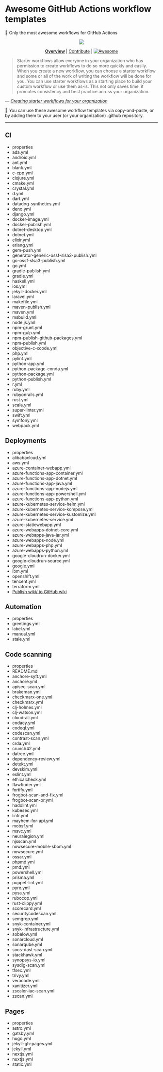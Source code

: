 # Awesome GitHub Actions workflow templates

🥇 Only the most awesome workflows for GitHub Actions

<div align="center">

![](https://user-images.githubusercontent.com/61068799/211448094-35bb872f-87ee-4989-a557-6077c3e937c5.png)

<!--prettier-ignore-->
**[Overview](https://github.com/jcbhmr/awesome-workflow-templates#readme)**
| [Contribute](https://github.com/jcbhmr/awesome-workflow-templates/blob/main/CONTRIBUTING.md)
| [<img alt="Awesome" src="https://awesome.re/badge-flat.svg" valign="bottom" />](https://awesome.re)

</div>

> Starter workflows allow everyone in your organization who has permission to
> create workflows to do so more quickly and easily. When you create a new
> workflow, you can choose a starter workflow and some or all of the work of
> writing the workflow will be done for you. You can use starter workflows as a
> starting place to build your custom workflow or use them as-is. This not only
> saves time, it promotes consistency and best practice across your
> organization.

&mdash; _[Creating starter workflows for your organization]_

🚀 You can use these awesome workflow templates via copy-and-paste, or by adding
them to your user (or your organization) .github repository.

---

## CI

- properties
- ada.yml
- android.yml
- ant.yml
- blank.yml
- c-cpp.yml
- clojure.yml
- cmake.yml
- crystal.yml
- d.yml
- dart.yml
- datadog-synthetics.yml
- deno.yml
- django.yml
- docker-image.yml
- docker-publish.yml
- dotnet-desktop.yml
- dotnet.yml
- elixir.yml
- erlang.yml
- gem-push.yml
- generator-generic-ossf-slsa3-publish.yml
- go-ossf-slsa3-publish.yml
- go.yml
- gradle-publish.yml
- gradle.yml
- haskell.yml
- ios.yml
- jekyll-docker.yml
- laravel.yml
- makefile.yml
- maven-publish.yml
- maven.yml
- msbuild.yml
- node.js.yml
- npm-grunt.yml
- npm-gulp.yml
- npm-publish-github-packages.yml
- npm-publish.yml
- objective-c-xcode.yml
- php.yml
- pylint.yml
- python-app.yml
- python-package-conda.yml
- python-package.yml
- python-publish.yml
- r.yml
- ruby.yml
- rubyonrails.yml
- rust.yml
- scala.yml
- super-linter.yml
- swift.yml
- symfony.yml
- webpack.yml

## Deployments

- properties
- alibabacloud.yml
- aws.yml
- azure-container-webapp.yml
- azure-functions-app-container.yml
- azure-functions-app-dotnet.yml
- azure-functions-app-java.yml
- azure-functions-app-nodejs.yml
- azure-functions-app-powershell.yml
- azure-functions-app-python.yml
- azure-kubernetes-service-helm.yml
- azure-kubernetes-service-kompose.yml
- azure-kubernetes-service-kustomize.yml
- azure-kubernetes-service.yml
- azure-staticwebapp.yml
- azure-webapps-dotnet-core.yml
- azure-webapps-java-jar.yml
- azure-webapps-node.yml
- azure-webapps-php.yml
- azure-webapps-python.yml
- google-cloudrun-docker.yml
- google-cloudrun-source.yml
- google.yml
- ibm.yml
- openshift.yml
- tencent.yml
- terraform.yml
- [Publish wiki/ to GitHub wiki](https://github.com/jcbhmr/.github/blob/main/workflow-templates/publish-wiki-to-github-wiki.yml)

## Automation

- properties
- greetings.yml
- label.yml
- manual.yml
- stale.yml

## Code scanning

- properties
- README.md
- anchore-syft.yml
- anchore.yml
- apisec-scan.yml
- brakeman.yml
- checkmarx-one.yml
- checkmarx.yml
- clj-holmes.yml
- clj-watson.yml
- cloudrail.yml
- codacy.yml
- codeql.yml
- codescan.yml
- contrast-scan.yml
- crda.yml
- crunch42.yml
- datree.yml
- dependency-review.yml
- detekt.yml
- devskim.yml
- eslint.yml
- ethicalcheck.yml
- flawfinder.yml
- fortify.yml
- frogbot-scan-and-fix.yml
- frogbot-scan-pr.yml
- hadolint.yml
- kubesec.yml
- lintr.yml
- mayhem-for-api.yml
- mobsf.yml
- msvc.yml
- neuralegion.yml
- njsscan.yml
- nowsecure-mobile-sbom.yml
- nowsecure.yml
- ossar.yml
- phpmd.yml
- pmd.yml
- powershell.yml
- prisma.yml
- puppet-lint.yml
- pyre.yml
- pysa.yml
- rubocop.yml
- rust-clippy.yml
- scorecard.yml
- securitycodescan.yml
- semgrep.yml
- snyk-container.yml
- snyk-infrastructure.yml
- sobelow.yml
- sonarcloud.yml
- sonarqube.yml
- soos-dast-scan.yml
- stackhawk.yml
- synopsys-io.yml
- sysdig-scan.yml
- tfsec.yml
- trivy.yml
- veracode.yml
- xanitizer.yml
- zscaler-iac-scan.yml
- zscan.yml

## Pages

- properties
- astro.yml
- gatsby.yml
- hugo.yml
- jekyll-gh-pages.yml
- jekyll.yml
- nextjs.yml
- nuxtjs.yml
- static.yml

<!--
- [Publish to npm]()
- [Publish to GitHub Packages]()
- [Deploy static site]()
- [Publish features]()
-->

<!-- prettier-ignore-start -->
[Creating starter workflows for your organization]: https://docs.github.com/en/actions/using-workflows/creating-starter-workflows-for-your-organization
<!-- prettier-ignore-end -->
